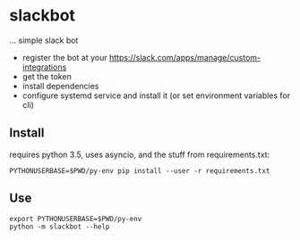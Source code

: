 # slackbot

… simple slack bot

* register the bot at your https://slack.com/apps/manage/custom-integrations
* get the token
* install dependencies
* configure systemd service and install it (or set environment variables for cli)


## Install

requires python 3.5, uses asyncio, and the stuff from requirements.txt:

```
PYTHONUSERBASE=$PWD/py-env pip install --user -r requirements.txt
```


## Use

```
export PYTHONUSERBASE=$PWD/py-env
python -m slackbot --help
```
